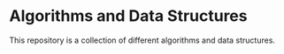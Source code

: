 # Algorithms and Data Structures

This repository is a collection of different algorithms and data structures.
